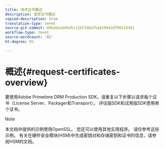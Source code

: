 ```yaml
---
title: 请求证书概述
description: 请求证书概述
copied-description: true
translation-type: tm+mt
source-git-commit: 89bdda1d4bd5c126f19ba75a819942df901183d1
workflow-type: tm+mt
source-wordcount: '82'
ht-degree: 0%

---
```



# 概述{#request-certificates-overview}

要使用Adobe Primetime DRM Production SDK，请重复以下步骤以请求每个证书（License Server、Packager和Transport）。 评估版SDK和试用版SDK使用单个证书。

>[!NOTE]
>
>本文档中提供的示例使用OpenSSL。 您还可以使用其他实用程序。 请仅参考这些示例。 有关在硬件安全模块(HSM)中生成密钥对和存储密钥和证书的信息，请参阅HSM的文档。